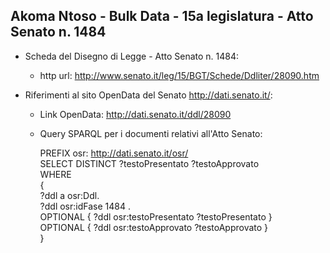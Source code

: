 ## Akoma Ntoso - Bulk Data - 15a legislatura - Atto Senato n. 1484 ##

* Scheda del Disegno di Legge - Atto Senato n. 1484:
	* http url: http://www.senato.it/leg/15/BGT/Schede/Ddliter/28090.htm

* Riferimenti al sito OpenData del Senato http://dati.senato.it/:
	* Link OpenData: http://dati.senato.it/ddl/28090
	* Query SPARQL per i documenti relativi all'Atto Senato:

        PREFIX osr: <http://dati.senato.it/osr/>  
		SELECT DISTINCT ?testoPresentato ?testoApprovato  
		WHERE  
		{  
		    ?ddl a osr:Ddl.  
		    ?ddl osr:idFase 1484 .  
		    OPTIONAL { ?ddl osr:testoPresentato ?testoPresentato }  
		    OPTIONAL { ?ddl osr:testoApprovato ?testoApprovato }  
		}
		